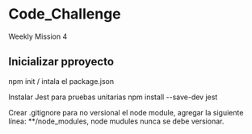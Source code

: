 # Code_Challenge
Weekly Mission 4


## Inicializar pproyecto 
npm init / intala el package.json

Instalar Jest para pruebas unitarias npm install --save-dev jest

Crear .gitignore para no versional el node module, agregar la  siguiente línea: **/node_modules, node mudules nunca se debe versionar.




